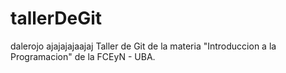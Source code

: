 # tallerDeGit
dalerojo
ajajajajaajaj
Taller de Git de la materia "Introduccion a la Programacion" de la FCEyN - UBA.
